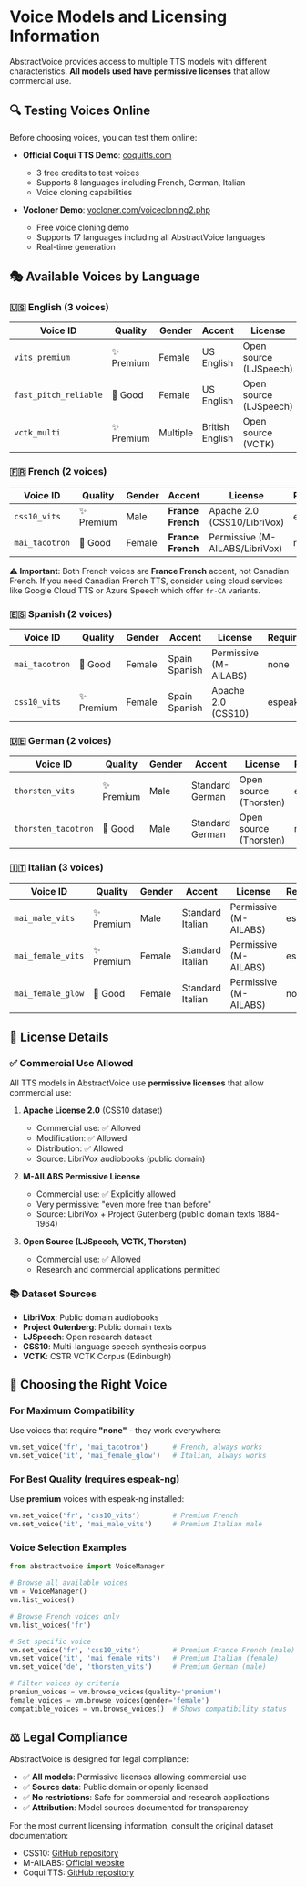 # Voice Models and Licensing Information

AbstractVoice provides access to multiple TTS models with different characteristics. **All models used have permissive licenses** that allow commercial use.

## 🔍 Testing Voices Online

Before choosing voices, you can test them online:

- **Official Coqui TTS Demo**: [coquitts.com](https://coquitts.com/)
  - 3 free credits to test voices
  - Supports 8 languages including French, German, Italian
  - Voice cloning capabilities

- **Vocloner Demo**: [vocloner.com/voicecloning2.php](https://vocloner.com/voicecloning2.php)
  - Free voice cloning demo
  - Supports 17 languages including all AbstractVoice languages
  - Real-time generation

## 🎭 Available Voices by Language

### 🇺🇸 English (3 voices)

| Voice ID | Quality | Gender | Accent | License | Requirements |
|----------|---------|--------|--------|---------|--------------|
| `vits_premium` | ✨ Premium | Female | US English | Open source (LJSpeech) | espeak-ng |
| `fast_pitch_reliable` | 🔧 Good | Female | US English | Open source (LJSpeech) | none |
| `vctk_multi` | ✨ Premium | Multiple | British English | Open source (VCTK) | espeak-ng |

### 🇫🇷 French (2 voices)

| Voice ID | Quality | Gender | Accent | License | Requirements |
|----------|---------|--------|--------|---------|--------------|
| `css10_vits` | ✨ Premium | Male | **France French** | Apache 2.0 (CSS10/LibriVox) | espeak-ng |
| `mai_tacotron` | 🔧 Good | Female | **France French** | Permissive (M-AILABS/LibriVox) | none |

**⚠️ Important**: Both French voices are **France French** accent, not Canadian French. If you need Canadian French TTS, consider using cloud services like Google Cloud TTS or Azure Speech which offer `fr-CA` variants.

### 🇪🇸 Spanish (2 voices)

| Voice ID | Quality | Gender | Accent | License | Requirements |
|----------|---------|--------|--------|---------|--------------|
| `mai_tacotron` | 🔧 Good | Female | Spain Spanish | Permissive (M-AILABS) | none |
| `css10_vits` | ✨ Premium | Female | Spain Spanish | Apache 2.0 (CSS10) | espeak-ng |

### 🇩🇪 German (2 voices)

| Voice ID | Quality | Gender | Accent | License | Requirements |
|----------|---------|--------|--------|---------|--------------|
| `thorsten_vits` | ✨ Premium | Male | Standard German | Open source (Thorsten) | espeak-ng |
| `thorsten_tacotron` | 🔧 Good | Male | Standard German | Open source (Thorsten) | none |

### 🇮🇹 Italian (3 voices)

| Voice ID | Quality | Gender | Accent | License | Requirements |
|----------|---------|--------|--------|---------|--------------|
| `mai_male_vits` | ✨ Premium | Male | Standard Italian | Permissive (M-AILABS) | espeak-ng |
| `mai_female_vits` | ✨ Premium | Female | Standard Italian | Permissive (M-AILABS) | espeak-ng |
| `mai_female_glow` | 🔧 Good | Female | Standard Italian | Permissive (M-AILABS) | none |

## 📜 License Details

### ✅ Commercial Use Allowed

All TTS models in AbstractVoice use **permissive licenses** that allow commercial use:

1. **Apache License 2.0** (CSS10 dataset)
   - Commercial use: ✅ Allowed
   - Modification: ✅ Allowed
   - Distribution: ✅ Allowed
   - Source: LibriVox audiobooks (public domain)

2. **M-AILABS Permissive License**
   - Commercial use: ✅ Explicitly allowed
   - Very permissive: "even more free than before"
   - Source: LibriVox + Project Gutenberg (public domain texts 1884-1964)

3. **Open Source (LJSpeech, VCTK, Thorsten)**
   - Commercial use: ✅ Allowed
   - Research and commercial applications permitted

### 📚 Dataset Sources

- **LibriVox**: Public domain audiobooks
- **Project Gutenberg**: Public domain texts
- **LJSpeech**: Open research dataset
- **CSS10**: Multi-language speech synthesis corpus
- **VCTK**: CSTR VCTK Corpus (Edinburgh)

## 🎯 Choosing the Right Voice

### For Maximum Compatibility
Use voices that require **"none"** - they work everywhere:
```python
vm.set_voice('fr', 'mai_tacotron')      # French, always works
vm.set_voice('it', 'mai_female_glow')   # Italian, always works
```

### For Best Quality (requires espeak-ng)
Use **premium** voices with espeak-ng installed:
```python
vm.set_voice('fr', 'css10_vits')        # Premium French
vm.set_voice('it', 'mai_male_vits')     # Premium Italian male
```

### Voice Selection Examples

```python
from abstractvoice import VoiceManager

# Browse all available voices
vm = VoiceManager()
vm.list_voices()

# Browse French voices only
vm.list_voices('fr')

# Set specific voice
vm.set_voice('fr', 'css10_vits')        # Premium France French (male)
vm.set_voice('it', 'mai_female_vits')   # Premium Italian (female)
vm.set_voice('de', 'thorsten_vits')     # Premium German (male)

# Filter voices by criteria
premium_voices = vm.browse_voices(quality='premium')
female_voices = vm.browse_voices(gender='female')
compatible_voices = vm.browse_voices()  # Shows compatibility status
```

## ⚖️ Legal Compliance

AbstractVoice is designed for legal compliance:

- ✅ **All models**: Permissive licenses allowing commercial use
- ✅ **Source data**: Public domain or openly licensed
- ✅ **No restrictions**: Safe for commercial and research applications
- ✅ **Attribution**: Model sources documented for transparency

For the most current licensing information, consult the original dataset documentation:
- CSS10: [GitHub repository](https://github.com/Kyubyong/CSS10)
- M-AILABS: [Official website](https://www.caito.de/2019/01/03/the-m-ailabs-speech-dataset/)
- Coqui TTS: [GitHub repository](https://github.com/coqui-ai/TTS)